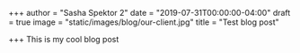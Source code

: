 +++
author = "Sasha Spektor 2"
date = "2019-07-31T00:00:00-04:00"
draft = true
image = "static/images/blog/our-client.jpg"
title = "Test blog post"

+++
This is my cool blog post 